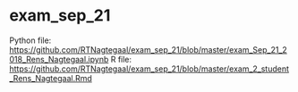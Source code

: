 # exam_sep_21
Python file:
https://github.com/RTNagtegaal/exam_sep_21/blob/master/exam_Sep_21_2018_Rens_Nagtegaal.ipynb
R file:
https://github.com/RTNagtegaal/exam_sep_21/blob/master/exam_2_student_Rens_Nagtegaal.Rmd
